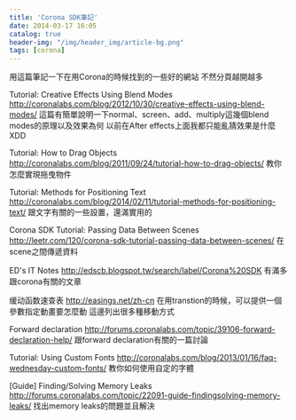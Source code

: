 ```yaml
---
title: 'Corona SDK筆記'
date: 2014-03-17 16:05
catalog: true
header-img: "/img/header_img/article-bg.png"
tags: [corona]
---
```

用這篇筆記一下在用Corona的時候找到的一些好的網站
不然分頁越開越多

Tutorial: Creative Effects Using Blend Modes
http://coronalabs.com/blog/2012/10/30/creative-effects-using-blend-modes/
這篇有簡單說明一下normal、screen、add、multiply這幾個blend modes的原理以及效果為何
以前在After effects上面我都只能亂猜效果是什麼XDD

Tutorial: How to Drag Objects
http://coronalabs.com/blog/2011/09/24/tutorial-how-to-drag-objects/
教你怎麼實現拖曳物件

Tutorial: Methods for Positioning Text
http://coronalabs.com/blog/2014/02/11/tutorial-methods-for-positioning-text/
跟文字有關的一些設置，還滿實用的

Corona SDK Tutorial: Passing Data Between Scenes
http://leetr.com/120/corona-sdk-tutorial-passing-data-between-scenes/
在scene之間傳遞資料

ED's IT Notes
http://edscb.blogspot.tw/search/label/Corona%20SDK
有滿多跟corona有關的文章

缓动函数速查表
http://easings.net/zh-cn
在用transtion的時候，可以提供一個參數指定動畫要怎麼動
這邊列出很多種移動方式

Forward declaration
http://forums.coronalabs.com/topic/39106-forward-declaration-help/
跟forward declaration有關的一篇討論

Tutorial: Using Custom Fonts
http://coronalabs.com/blog/2013/01/16/faq-wednesday-custom-fonts/
教你如何使用自定的字體

[Guide] Finding/Solving Memory Leaks
http://forums.coronalabs.com/topic/22091-guide-findingsolving-memory-leaks/
找出memory leaks的問題並且解決



